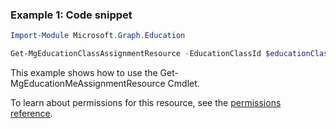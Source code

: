 ### Example 1: Code snippet

```powershellImport-Module Microsoft.Graph.Education

Get-MgEducationClassAssignmentResource -EducationClassId $educationClassId -EducationAssignmentId $educationAssignmentId
```
This example shows how to use the Get-MgEducationMeAssignmentResource Cmdlet.
To learn about permissions for this resource, see the [permissions reference](/graph/permissions-reference).

